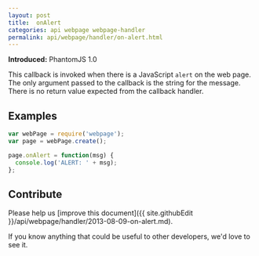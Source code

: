 ```yaml
---
layout: post
title:  onAlert
categories: api webpage webpage-handler
permalink: api/webpage/handler/on-alert.html
---
```


**Introduced:** PhantomJS 1.0

This callback is invoked when there is a JavaScript `alert` on the web page. The only argument passed to the callback is the string for the message. There is no return value expected from the callback handler.

## Examples

```javascript
var webPage = require('webpage');
var page = webPage.create();

page.onAlert = function(msg) {
  console.log('ALERT: ' + msg);
};
```

## Contribute

Please help us [improve this document]({{ site.githubEdit }}/api/webpage/handler/2013-08-09-on-alert.md).

If you know anything that could be useful to other developers, we'd love to see it.


